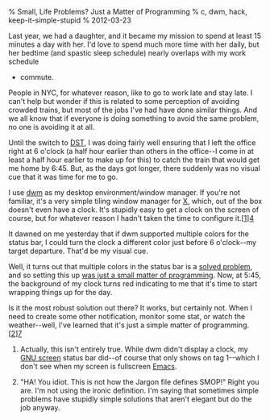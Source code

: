 % Small, Life Problems? Just a Matter of Programming
% c, dwm, hack, keep-it-simple-stupid
% 2012-03-23


Last year, we had a daughter, and it became my mission to spend at least 15
minutes a day with her. I'd love to spend much more time with her daily, but
her bedtime (and spastic sleep schedule) nearly overlaps with my work schedule
+ commute.

People in NYC, for whatever reason, like to go to work late and stay late. I
can't help but wonder if this is related to some perception of avoiding
crowded trains, but most of the jobs I've had have done similar things. And we
all know that if everyone is doing something to avoid the same problem, no one
is avoiding it at all.

Until the switch to [DST][1], I was doing fairly well ensuring that I left the
office right at 6 o'clock (a half hour earlier than others in the office--I
come in at least a half hour earlier to make up for this) to catch the train
that would get me home by 6:45. But, as the days got longer, there suddenly
was no visual cue that it was time for me to go.

I use [dwm][2] as my desktop environment/window manager. If you're not
familiar, it's a very simple tiling window manager for [X][3], which, out of
the box doesn't even have a clock. It's stupidly easy to get a clock on the
screen of course, but for whatever reason I hadn't taken the time to configure
it.[[1]][4]

It dawned on me yesterday that if dwm supported multiple colors for the status
bar, I could turn the clock a different color just before 6 o'clock--my target
departure. That'd be my visual cue.

Well, it turns out that multiple colors in the status bar is a [solved
problem][5], and so setting this up [was just a small matter of
programming][6]. Now, at 5:45, the background of my clock turns red indicating
to me that it's time to start wrapping things up for the day.

Is it the most robust solution out there? It works, but certainly not. When I
need to create some other notification, monitor some stat, or watch the
weather--well, I've learned that it's just a simple matter of
programming.[[2]][7]

  1. Actually, this isn't entirely true. While dwm didn't display a clock, my
[GNU screen][8] status bar did--of course that only shows on tag 1--which I
don't see when my screen is fullscreen [Emacs][9].

  2. "HA! You idiot. This is not how the Jargon file defines SMOP!" Right you
are. I'm not using the ironic definition. I'm saying that sometimes simple
problems have stupidly simple solutions that aren't elegant but do the job
anyway.

   [1]: http://en.wikipedia.org/wiki/Daylight_Savings_Time

   [2]: http://dwm.suckless.org

   [3]: http://en.wikipedia.org/wiki/X11

   [4]: #footnote-screen-clock

   [5]: http://dwm.suckless.org/patches/statuscolors

   [6]: https://github.com/apgwoz/dwm/blob/master/dwmstatus.c#L114

   [7]: #footnote-matter

   [8]: http://gnu.org/software/screen

   [9]: http://gnu.org/software/emacs

